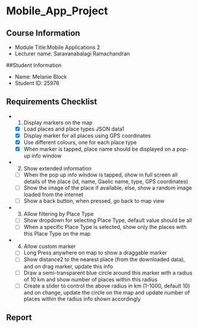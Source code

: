 # Mobile_App_Project

## Course Information
- Module Title:Mobile Applications 2
- Lecturer name: Saravanabalagi Ramachandran

##Student Information
- Name: Melanie Block
- Student ID: 25976

## Requirements Checklist
- 1. Display markers on the map
    - [x] Load places and place types JSON data1
    - [x] Display marker for all places using GPS coordinates
    - [x] Use different colours, one for each place type
    - [x] When marker is tapped, place name should be displayed on a pop-up info window
- 2. Show extended information
    - [ ] When the pop up info window is tapped, show in full screen all details of the place (id, name, Gaelic name, type, GPS coordinates)
    - [ ] Show the image of the place if available, else, show a random image loaded from the internet 
    - [ ] Show a back button, when pressed, go back to map view
- 3. Allow filtering by Place Type 
    - [ ] Show dropdown for selecting Place Type, default value should be all
    - [ ] When a specific Place Type is selected, show only the places with this Place Type on the map
- 4. Allow custom marker
    - [ ] Long Press anywhere on map to show a draggable marker
    - [ ] Show distance2 to the nearest place (from the downloaded data), and on drag marker, update this info
    - [ ] Draw a semi-transparent blue circle around this marker with a radius of 10 km and show number of places within this radius
    - [ ] Create a slider to control the above radius in km (1-1000, default 10) and on change, update the circle on the map and update number of places within the radius info shown accordingly

## Report
